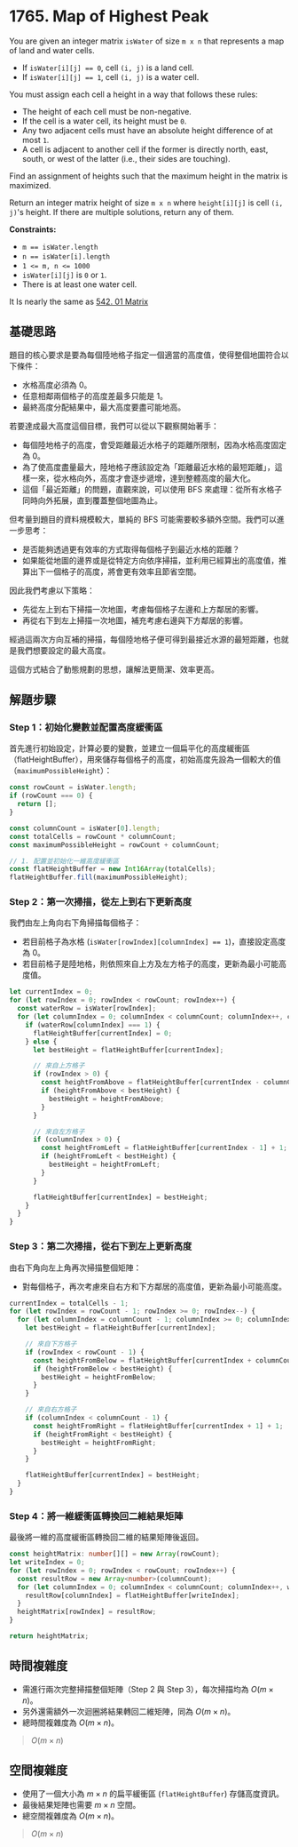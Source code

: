 # 1765. Map of Highest Peak

You are given an integer matrix `isWater` of size `m x n` that represents a map of land and water cells.

- If `isWater[i][j] == 0`, cell `(i, j)` is a land cell.
- If `isWater[i][j] == 1`, cell `(i, j)` is a water cell.

You must assign each cell a height in a way that follows these rules:

- The height of each cell must be non-negative.
- If the cell is a water cell, its height must be `0`.
- Any two adjacent cells must have an absolute height difference of at most `1`. 
- A cell is adjacent to another cell if the former is directly north, east, south, or west of the latter (i.e., their sides are touching).

Find an assignment of heights such that the maximum height in the matrix is maximized.

Return an integer matrix height of size `m x n` where `height[i][j]` is cell `(i, j)`'s height. 
If there are multiple solutions, return any of them.

**Constraints:**

- `m == isWater.length`
- `n == isWater[i].length`
- `1 <= m, n <= 1000`
- `isWater[i][j]` is `0` or `1`.
- There is at least one water cell.

It Is nearly the same as [542. 01 Matrix](../542-01%20Matrix/Note.md)

## 基礎思路

題目的核心要求是要為每個陸地格子指定一個適當的高度值，使得整個地圖符合以下條件：

- 水格高度必須為 $0$。
- 任意相鄰兩個格子的高度差最多只能是 $1$。
- 最終高度分配結果中，最大高度要盡可能地高。

若要達成最大高度這個目標，我們可以從以下觀察開始著手：

- 每個陸地格子的高度，會受距離最近水格子的距離所限制，因為水格高度固定為 $0$。
- 為了使高度盡量最大，陸地格子應該設定為「距離最近水格的最短距離」，這樣一來，從水格向外，高度才會逐步遞增，達到整體高度的最大化。
- 這個「最近距離」的問題，直觀來說，可以使用 BFS 來處理：從所有水格子同時向外拓展，直到覆蓋整個地圖為止。

但考量到題目的資料規模較大，單純的 BFS 可能需要較多額外空間。我們可以進一步思考：

- 是否能夠透過更有效率的方式取得每個格子到最近水格的距離？
- 如果能從地圖的邊界或是從特定方向依序掃描，並利用已經算出的高度值，推算出下一個格子的高度，將會更有效率且節省空間。

因此我們考慮以下策略：

- 先從左上到右下掃描一次地圖，考慮每個格子左邊和上方鄰居的影響。
- 再從右下到左上掃描一次地圖，補充考慮右邊與下方鄰居的影響。

經過這兩次方向互補的掃描，每個陸地格子便可得到最接近水源的最短距離，也就是我們想要設定的最大高度。

這個方式結合了動態規劃的思想，讓解法更簡潔、效率更高。

## 解題步驟

### Step 1：初始化變數並配置高度緩衝區

首先進行初始設定，計算必要的變數，並建立一個扁平化的高度緩衝區（flatHeightBuffer），用來儲存每個格子的高度，初始高度先設為一個較大的值（`maximumPossibleHeight`）：

```typescript
const rowCount = isWater.length;
if (rowCount === 0) {
  return [];
}

const columnCount = isWater[0].length;
const totalCells = rowCount * columnCount;
const maximumPossibleHeight = rowCount + columnCount;

// 1. 配置並初始化一維高度緩衝區
const flatHeightBuffer = new Int16Array(totalCells);
flatHeightBuffer.fill(maximumPossibleHeight);
```

### Step 2：第一次掃描，從左上到右下更新高度

我們由左上角向右下角掃描每個格子：

- 若目前格子為水格 (`isWater[rowIndex][columnIndex] == 1`)，直接設定高度為 0。
- 若目前格子是陸地格，則依照來自上方及左方格子的高度，更新為最小可能高度值。

```typescript
let currentIndex = 0;
for (let rowIndex = 0; rowIndex < rowCount; rowIndex++) {
  const waterRow = isWater[rowIndex];
  for (let columnIndex = 0; columnIndex < columnCount; columnIndex++, currentIndex++) {
    if (waterRow[columnIndex] === 1) {
      flatHeightBuffer[currentIndex] = 0;
    } else {
      let bestHeight = flatHeightBuffer[currentIndex];

      // 來自上方格子
      if (rowIndex > 0) {
        const heightFromAbove = flatHeightBuffer[currentIndex - columnCount] + 1;
        if (heightFromAbove < bestHeight) {
          bestHeight = heightFromAbove;
        }
      }

      // 來自左方格子
      if (columnIndex > 0) {
        const heightFromLeft = flatHeightBuffer[currentIndex - 1] + 1;
        if (heightFromLeft < bestHeight) {
          bestHeight = heightFromLeft;
        }
      }

      flatHeightBuffer[currentIndex] = bestHeight;
    }
  }
}
```

### Step 3：第二次掃描，從右下到左上更新高度

由右下角向左上角再次掃描整個矩陣：

- 對每個格子，再次考慮來自右方和下方鄰居的高度值，更新為最小可能高度。

```typescript
currentIndex = totalCells - 1;
for (let rowIndex = rowCount - 1; rowIndex >= 0; rowIndex--) {
  for (let columnIndex = columnCount - 1; columnIndex >= 0; columnIndex--, currentIndex--) {
    let bestHeight = flatHeightBuffer[currentIndex];

    // 來自下方格子
    if (rowIndex < rowCount - 1) {
      const heightFromBelow = flatHeightBuffer[currentIndex + columnCount] + 1;
      if (heightFromBelow < bestHeight) {
        bestHeight = heightFromBelow;
      }
    }

    // 來自右方格子
    if (columnIndex < columnCount - 1) {
      const heightFromRight = flatHeightBuffer[currentIndex + 1] + 1;
      if (heightFromRight < bestHeight) {
        bestHeight = heightFromRight;
      }
    }

    flatHeightBuffer[currentIndex] = bestHeight;
  }
}
```

### Step 4：將一維緩衝區轉換回二維結果矩陣

最後將一維的高度緩衝區轉換回二維的結果矩陣後返回。

```typescript
const heightMatrix: number[][] = new Array(rowCount);
let writeIndex = 0;
for (let rowIndex = 0; rowIndex < rowCount; rowIndex++) {
  const resultRow = new Array<number>(columnCount);
  for (let columnIndex = 0; columnIndex < columnCount; columnIndex++, writeIndex++) {
    resultRow[columnIndex] = flatHeightBuffer[writeIndex];
  }
  heightMatrix[rowIndex] = resultRow;
}

return heightMatrix;
```

## 時間複雜度

- 需進行兩次完整掃描整個矩陣（Step 2 與 Step 3），每次掃描均為 $O(m \times n)$。
- 另外還需額外一次迴圈將結果轉回二維矩陣，同為 $O(m \times n)$。
- 總時間複雜度為 $O(m \times n)$。

> $O(m \times n)$

## 空間複雜度

- 使用了一個大小為 $m \times n$ 的扁平緩衝區 (`flatHeightBuffer`) 存儲高度資訊。
- 最後結果矩陣也需要 $m \times n$ 空間。
- 總空間複雜度為 $O(m \times n)$。

> $O(m \times n)$
